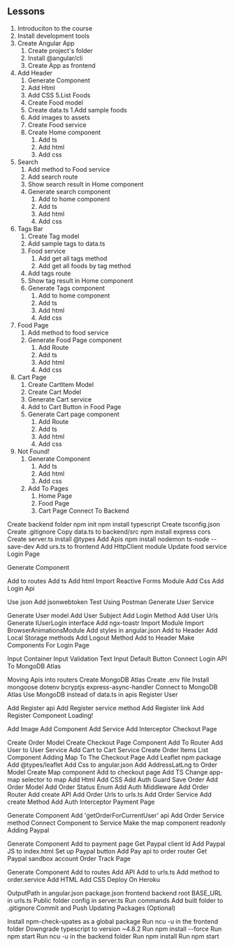 ## Lessons
1. Introduciton to the course
2. Install development tools
3. Create Angular App
   1. Create project's folder
   2. Install @angular/cli
   3. Create App as frontend
4. Add Header
   1. Generate Component
   2. Add Html
   3. Add CSS
5.List Foods
   1. Create Food model
   2. Create data.ts
      1.Add sample foods
   3. Add images to assets
   4. Create Food service
   5. Create Home component
      1. Add ts
      2. Add html
      3. Add css
6. Search
    1. Add method to Food service
    2. Add search route
    3. Show search result in Home component
    4. Generate search component
       1. Add to home component
       2. Add ts
       3. Add html
       4. Add css
7. Tags Bar
    1. Create Tag model
    2. Add sample tags to data.ts
    3. Food service
       1. Add get all tags method
       2. Add get all foods by tag method
    4. Add tags route
    5. Show tag result in Home component
    6. Generate Tags component
       1. Add to home component
       2. Add ts
       3. Add html
       4. Add css
8. Food Page
    1. Add method to food service
    2. Generate Food Page component
        1. Add Route
        2. Add ts
        3. Add html
        4. Add css
9. Cart Page
    1. Create CartItem Model
    2. Create Cart Model
    3. Generate Cart service
    4. Add to Cart Button in Food Page
    5. Generate Cart page component
        1. Add Route
        2. Add ts
        3. Add html
        4. Add css
10. Not Found!
    1. Generate Component
        1. Add ts
        2. Add html
        3. Add css
    2. Add To Pages
        1. Home Page
        2. Food Page
        3. Cart Page
Connect To Backend

Create backend folder
npm init
npm install typescript
Create tsconfig.json
Create .gitignore
Copy data.ts to backend/src
npm install express cors
Create server.ts
install @types
Add Apis
npm install nodemon ts-node --save-dev
Add urs.ts to frontend
Add HttpClient module
Update food service
Login Page

Generate Component

Add to routes
Add ts
Add html
Import Reactive Forms Module
Add Css
Add Login Api

Use json
Add jsonwebtoken
Test Using Postman
Generate User Service

Generate User model
Add User Subject
Add Login Method
Add User Urls
Generate IUserLogin interface
Add ngx-toastr
Import Module
Import BrowserAnimationsModule
Add styles in angular.json
Add to Header
Add Local Storage methods
Add Logout Method
Add to Header
Make Components For Login Page

Input Container
Input Validation
Text Input
Default Button
Connect Login API To MongoDB Atlas

Moving Apis into routers
Create MongoDB Atlas
Create .env file
Install
mongoose
dotenv
bcryptjs
express-async-handler
Connect to MongoDB Atlas
Use MongoDB instead of data.ts in apis
Register User

Add Register api
Add Register service method
Add Register link
Add Register Component
Loading!

Add Image
Add Component
Add Service
Add Interceptor
Checkout Page

Create Order Model
Create Checkout Page Component
Add To Router
Add User to User Service
Add Cart to Cart Service
Create Order Items List Component
Adding Map To The Checkout Page
Add Leaflet npm package
Add @types/leaflet
Add Css to angular.json
Add AddressLatLng to Order Model
Create Map component
Add to checkout page
Add TS
Change app-map selector to map
Add Html
Add CSS
Add Auth Guard
Save Order
Add Order Model
Add Order Status Enum
Add Auth Middleware
Add Order Router
Add create API
Add Order Urls to urls.ts
Add Order Service
Add create Method
Add Auth Interceptor
Payment Page

Generate Component
Add 'getOrderForCurrentUser' api
Add Order Service method
Connect Component to Service
Make the map component readonly
Adding Paypal

Generate Component
Add to payment page
Get Paypal client Id
Add Paypal JS to index.html
Set up Paypal button
Add Pay api to order router
Get Paypal sandbox account
Order Track Page

Generate Component
Add to routes
Add API
Add to urls.ts
Add method to order.service
Add HTML
Add CSS
Deploy On Heroku

OutputPath in angular.json
package.json
frontend
backend
root
BASE_URL in urls.ts
Public folder config in server.ts
Run commands
Add built folder to .gitignore
Commit and Push
Updating Packages (Optional)

Install npm-check-upates as a global package
Run ncu -u in the frontend folder
Downgrade typescript to version ~4.8.2
Run npm install --force
Run npm start
Run ncu -u in the backend folder
Run npm install
Run npm start